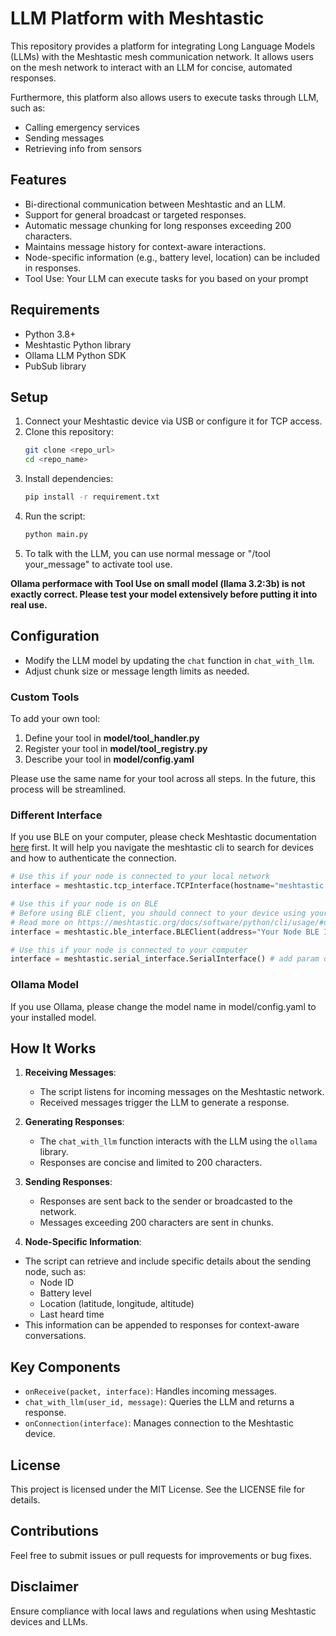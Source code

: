# LLM Platform with Meshtastic

This repository provides a platform for integrating Long Language Models (LLMs) with the Meshtastic mesh communication network. It allows users on the mesh network to interact with an LLM for concise, automated responses.

Furthermore, this platform also allows users to execute tasks through LLM, such as:
- Calling emergency services
- Sending messages
- Retrieving info from sensors

## Features

- Bi-directional communication between Meshtastic and an LLM.
- Support for general broadcast or targeted responses.
- Automatic message chunking for long responses exceeding 200 characters.
- Maintains message history for context-aware interactions.
- Node-specific information (e.g., battery level, location) can be included in responses.
- Tool Use: Your LLM can execute tasks for you based on your prompt

## Requirements

- Python 3.8+
- Meshtastic Python library
- Ollama LLM Python SDK
- PubSub library

## Setup

1. Connect your Meshtastic device via USB or configure it for TCP access.
2. Clone this repository:
   ```bash
   git clone <repo_url>
   cd <repo_name>
   ```
3. Install dependencies:
   ```bash
   pip install -r requirement.txt
   ```
4. Run the script:
   ```bash
   python main.py
   ```
5. To talk with the LLM, you can use normal message or "/tool your_message" to activate tool use.

**Ollama performace with Tool Use on small model (llama 3.2:3b) is not exactly correct. Please test your model extensively before putting it into real use.**

## Configuration

- Modify the LLM model by updating the `chat` function in `chat_with_llm`.
- Adjust chunk size or message length limits as needed.

### Custom Tools

To add your own tool:

1. Define your tool in **model/tool_handler.py**
2. Register your tool in **model/tool_registry.py**
3. Describe your tool in **model/config.yaml**

Please use the same name for your tool across all steps. In the future, this process will be streamlined.

### Different Interface

If you use BLE on your computer, please check Meshtastic documentation [here](https://meshtastic.org/docs/software/python/cli/usage/#utilizing-ble-via-the-python-cli) first. It will help you navigate the meshtastic cli to search for devices and how to authenticate the connection.

```python
# Use this if your node is connected to your local network
interface = meshtastic.tcp_interface.TCPInterface(hostname="meshtastic.local")

# Use this if your node is on BLE
# Before using BLE client, you should connect to your device using your system bluetooth settings.
# Read more on https://meshtastic.org/docs/software/python/cli/usage/#utilizing-ble-via-the-python-cli
interface = meshtastic.ble_interface.BLEClient(address="Your Node BLE Identifier")

# Use this if your node is connected to your computer
interface = meshtastic.serial_interface.SerialInterface() # add param devPath if you have multiple devices connected
```

### Ollama Model

If you use Ollama, please change the model name in model/config.yaml to your installed model.

## How It Works

1. **Receiving Messages**:

   - The script listens for incoming messages on the Meshtastic network.
   - Received messages trigger the LLM to generate a response.

2. **Generating Responses**:

   - The `chat_with_llm` function interacts with the LLM using the `ollama` library.
   - Responses are concise and limited to 200 characters.

3. **Sending Responses**:

   - Responses are sent back to the sender or broadcasted to the network.
   - Messages exceeding 200 characters are sent in chunks.

4. **Node-Specific Information**:

- The script can retrieve and include specific details about the sending node, such as:
  - Node ID
  - Battery level
  - Location (latitude, longitude, altitude)
  - Last heard time
- This information can be appended to responses for context-aware conversations.

## Key Components

- `onReceive(packet, interface)`: Handles incoming messages.
- `chat_with_llm(user_id, message)`: Queries the LLM and returns a response.
- `onConnection(interface)`: Manages connection to the Meshtastic device.

## License

This project is licensed under the MIT License. See the LICENSE file for details.

## Contributions

Feel free to submit issues or pull requests for improvements or bug fixes.

## Disclaimer

Ensure compliance with local laws and regulations when using Meshtastic devices and LLMs.
